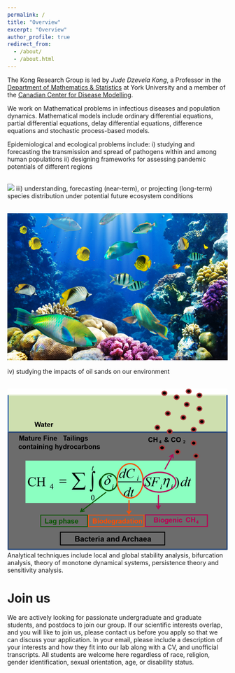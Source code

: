 ```yaml
---
permalink: /
title: "Overview"
excerpt: "Overview"
author_profile: true
redirect_from: 
  - /about/
  - /about.html
---
```

The Kong Research Group  is led by *Jude Dzevela Kong*, a Professor in the [Department of Mathematics & Statistics](https://mathstats.info.yorku.ca) at York University and a member of the [Canadian Center for Disease Modelling](http://www.cdm.yorku.ca).

We work on Mathematical problems in infectious diseases and population dynamics. Mathematical models include ordinary differential equations, partial differential equations, delay differential equations, difference equations and stochastic process-based models.

Epidemiological and ecological  problems include: 
i) studying and forecasting the transmission and spread of pathogens within and among human populations 
ii) designing frameworks for assessing pandemic potentials of different regions

<br/><img src='/images/caro_map.png'>
iii) understanding, forecasting (near-term), or projecting (long-term) species distribution under potential future ecosystem conditions

<br/><img src='/images/reef_fish.jpg'>

iv) studying the impacts of oil sands on our environment

<br/><img src='/images/methane.png'> 
Analytical techniques include local and global stability analysis, bifurcation analysis, theory of monotone dynamical systems, persistence theory and sensitivity analysis.

Join us
===
We are actively looking for passionate undergraduate and graduate students,  and  postdocs to join our group. If  our scientific interests overlap, and you will like to join us,  please contact us before you apply so that we can discuss your application. In your email, please include a description of your interests and how they fit into our lab along with a CV, and unofficial transcripts. All students are welcome here regardless of race, religion, gender identification, sexual orientation, age, or disability status.
